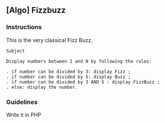 ## [Algo] Fizzbuzz
### Instructions
This is the very classical Fizz Buzz.

```
Subject

Display numbers between 1 and N by following the rules:

. if number can be divided by 3: display Fizz ;
. if number can be divided by 5: display Buzz ;
. if number can be divided by 3 AND 5 : display FizzBuzz ;
. else: display the number.
```

### Guidelines
Write it in PHP

